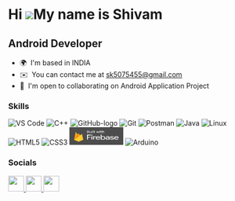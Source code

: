 Hi ![](https://user-images.githubusercontent.com/18350557/176309783-0785949b-9127-417c-8b55-ab5a4333674e.gif)My name is Shivam
==============================================================================================================================

Android Developer
-----------------

* 🌍  I'm based in INDIA
* ✉️  You can contact me at [sk5075455@gmail.com](mailto:sk5075455@gmail.com)
* 🤝  I'm open to collaborating on Android Application Project

### Skills


<p align="left">
<img src="https://www.htmlhints.com/image/tutorial/vsCode.png" width="110" height="36" alt="VS Code" />
    <img src="https://cloud.google.com/static/cpp/images/cpp-logo.png" width="110" height="36" alt="C++" />
    <img src="https://foundations.projectpythia.org/_images/GitHub-logo.png" width="110" height="36" alt="GitHub-logo"/>
    <img src="https://encrypted-tbn0.gstatic.com/images?q=tbn:ANd9GcSdd25hyNQOMs4Xx1Cv_A_oaT0zagfSWlXMBA&s" width="110" height="36" alt="Git" />
    <img src="https://upload.wikimedia.org/wikipedia/commons/c/c2/Postman_%28software%29.png" width="110" height="36" alt="Postman" />
    <img src="https://images.seeklogo.com/logo-png/15/1/java-logo-png_seeklogo-158094.png" width="110" height="36" alt="Java" />
    <img src="https://camo.githubusercontent.com/7eefb2ba052806d8a9ce69863c2eeb3b03cd5935ead7bd2e9245ae2e705a1adf/68747470733a2f2f696d672e736869656c64732e696f2f62616467652f4c696e75782d4643433632343f7374796c653d666f722d7468652d6261646765266c6f676f3d6c696e7578266c6f676f436f6c6f723d626c61636b" width="110" height="36" alt="Linux" />
    <img src="https://upload.wikimedia.org/wikipedia/commons/thumb/6/61/HTML5_logo_and_wordmark.svg/512px-HTML5_logo_and_wordmark.svg.png" width="110" height="36" alt="HTML5"/>
    <img src="https://upload.wikimedia.org/wikipedia/commons/thumb/d/d5/CSS3_logo_and_wordmark.svg/1200px-CSS3_logo_and_wordmark.svg.png" width="110" height="36" alt="CSS3" />
    <img src="https://github.com/Shivam5075455/Shivam5075455/blob/main/Firebase%20logo.png?raw=true" width="110" height="36" alt="Filebase" />
    <img src="https://www.vhv.rs/dpng/d/79-796370_arduino-uno-logo-png-transparent-png.png" width="110" height="36" alt="Arduino" />
</p>


### Socials

<p align="left"> <a href="https://www.github.com/Shivam5075455" target="_blank" rel="noreferrer"> <picture> <source media="(prefers-color-scheme: dark)" srcset="https://raw.githubusercontent.com/danielcranney/readme-generator/main/public/icons/socials/github-dark.svg" /> <source media="(prefers-color-scheme: light)" srcset="https://raw.githubusercontent.com/danielcranney/readme-generator/main/public/icons/socials/github.svg" /> <img src="https://raw.githubusercontent.com/danielcranney/readme-generator/main/public/icons/socials/github.svg" width="32" height="32" /> </picture> </a> <a href="https://www.linkedin.com/in/shivam-kumar-b13b06239" target="_blank" rel="noreferrer"> <picture> <source media="(prefers-color-scheme: dark)" srcset="https://raw.githubusercontent.com/danielcranney/readme-generator/main/public/icons/socials/linkedin-dark.svg" /> <source media="(prefers-color-scheme: light)" srcset="https://raw.githubusercontent.com/danielcranney/readme-generator/main/public/icons/socials/linkedin.svg" /> <img src="https://raw.githubusercontent.com/danielcranney/readme-generator/main/public/icons/socials/linkedin.svg" width="32" height="32" /> </picture> </a> <a href="https://www.stackoverflow.com/users/shivam-kumar" target="_blank" rel="noreferrer"> <picture> <source media="(prefers-color-scheme: dark)" srcset="https://raw.githubusercontent.com/danielcranney/readme-generator/main/public/icons/socials/stackoverflow-dark.svg" /> <source media="(prefers-color-scheme: light)" srcset="https://raw.githubusercontent.com/danielcranney/readme-generator/main/public/icons/socials/stackoverflow.svg" /> <img src="https://raw.githubusercontent.com/danielcranney/readme-generator/main/public/icons/socials/stackoverflow.svg" width="32" height="32" /> </picture> </a></p>
